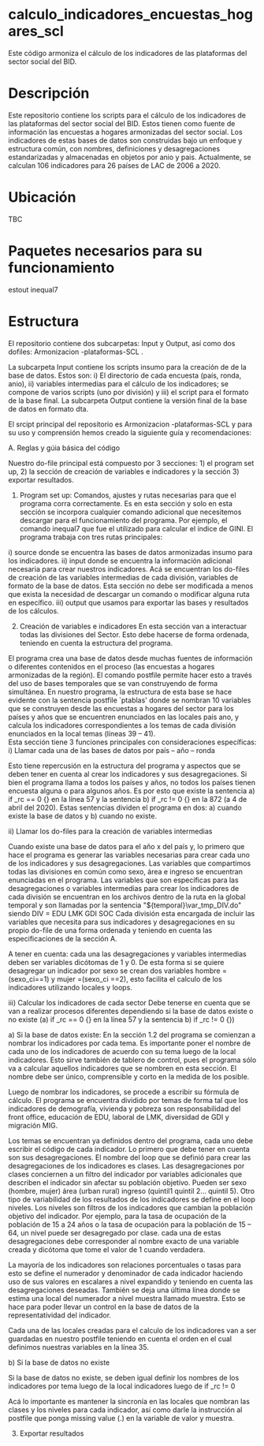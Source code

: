 ﻿# calculo_indicadores_encuestas_hogares_scl
Este código armoniza el cálculo de los indicadores de las plataformas del sector social del BID.

# Descripción

Este repositorio contiene los scripts para el cálculo de los indicadores de las plataformas del sector social del BID. Estos tienen como fuente de información las encuestas a hogares armonizadas del sector social. Los indicadores de estas bases de datos son construidas bajo un enfoque y estructura común, con nombres, definiciones y desagregaciones estandarizadas y almacenadas en objetos por anio y pais. Actualmente, se calculan 106 indicadores para 26 países de LAC de 2006 a 2020. 

# Ubicación
TBC

# Paquetes necesarios para su funcionamiento

estout
inequal7

# Estructura

El repositorio contiene dos subcarpetas: Input y Output, así como dos dofiles: Armonizacion -plataformas-SCL .

La subcarpeta Input contiene los scripts insumo para la creación de de la base de datos. Estos son: i) El directorio de cada encuesta (país, ronda, anio), ii) variables intermedias para el cálculo de los indicadores; se compone de varios scripts (uno por división) y iii) el script para el formato de la base final.
La subcarpeta Output contiene la versión final de la base de datos en formato dta. 

El srcipt principal del repositorio es Armonizacion -plataformas-SCL y para su uso y comprensión hemos creado la siguiente guía y recomendaciones:

A.	Reglas y gúia básica del código 

Nuestro do-file principal está compuesto por 3 secciones: 1) el program set up, 2) la sección de creación de variables e indicadores y la sección 3) exportar resultados. 

1.	Program set up: Comandos, ajustes y rutas necesarias para que el programa corra correctamente. 
Es en esta sección y solo en esta sección se incorpora cualquier comando adicional que necesitemos descargar para el funcionamiento del programa. Por ejemplo, el comando inequal7 que fue el utilizado para calcular el índice de GINI.
El programa trabaja con tres rutas principales: 

i)	source donde se encuentra las bases de datos armonizadas insumo para los indicadores.
ii)	input donde se encuentra la información adicional necesaria para crear nuestros indicadores. Acá se encuentran los do-files de creación de las variables intermedias de cada división, variables de formato de la base de datos. 
Esta sección no debe ser modificada a menos que exista la necesidad de descargar un comando o modificar alguna ruta en específico.
iii) output que usamos para exportar las bases y resultados de los cálculos.

2.	Creación de variables e indicadores
En esta sección van a interactuar todas las divisiones del Sector. Esto debe hacerse de forma ordenada, teniendo en cuenta la estructura del programa. 

El programa crea una base de datos desde muchas fuentes de información o diferentes contenidos en el proceso (las encuestas a hogares armonizadas de la región). El comando postfile permite hacer esto a través del uso de bases temporales que se van construyendo de forma simultánea. 
En nuestro programa, la estructura de esta base se hace evidente con la sentencia postfile `ptablas' donde se nombran 10 variables que se construyen desde las encuestas a hogares del sector para los países y años que se encuentren enunciados en las locales pais ano, y calcula los indicadores correspondientes a los temas de cada división enunciados en la local temas (líneas 39 – 41).  
Esta sección tiene 3 funciones principales con consideraciones específicas:
i)	Llamar cada una de las bases de datos por país – año – ronda

Esto tiene repercusión en la estructura del programa y aspectos que se deben tener en cuenta al crear los indicadores y sus desagregaciones. Si bien el programa llama a todos los países y años, no todos los países tienen encuesta alguna o para algunos años. Es por esto que existe la sentencia a) if _rc == 0 {} en la línea 57 y la sentencia b) if _rc != 0  {} en la 872 (a 4 de abril del 2020).
Estas sentencias dividen el programa en dos: a) cuando existe la base de datos y b) cuando no existe.

ii)	Llamar los do-files para la creación de variables intermedias

Cuando existe una base de datos para el año x del país y, lo primero que hace el programa es generar las variables necesarias para crear cada uno de los indicadores y sus desagregaciones. Las variables que compartimos todas las divisiones en común como sexo, área e ingreso se encuentran enunciadas en el programa. Las variables que son específicas para las desagregaciones o variables intermedias para crear los indicadores de cada división se encuentran en los archivos dentro de la ruta en la global temporal y son llamadas por la sentencia "${temporal}\var_tmp_DIV.do" siendo DIV = EDU LMK GDI SOC
Cada división esta encargada de incluir las variables que necesita para sus indicadores y desagregaciones en su propio do-file de una forma ordenada y teniendo en cuenta las especificaciones de la sección A.

A tener en cuenta: cada una las desagregaciones y variables intermedias deben ser variables dicótomas de 1 y 0. De esta forma si se quiere desagregar un indicador por sexo se crean dos variables hombre = (sexo_ci==1) y mujer =(sexo_ci ==2), esto facilita el calculo de los indicadores utilizando locales y loops.

iii)	Calcular los indicadores de cada sector
Debe tenerse en cuenta que se van a realizar procesos diferentes dependiendo si la base de datos existe o no existe (a) if _rc == 0 {} en la línea 57 y la sentencia b) if _rc != 0  {})

a)	Si la base de datos existe:
En la sección 1.2 del programa se comienzan a nombrar los indicadores por cada tema. Es importante poner el nombre de cada uno de los indicadores de acuerdo con su tema luego de la local indicadores. Esto sirve también de tablero de control, pues el programa sólo va a calcular aquellos indicadores que se nombren en esta sección. El nombre debe ser único, comprensible y corto en la medida de los posible. 

Luego de nombrar los indicadores, se procede a escribir su fórmula de cálculo. El programa se encuentra dividido por temas de forma tal que los indicadores de demografía, vivienda y pobreza son responsabilidad del front office, educación de EDU, laboral de LMK, diversidad de GDI y migración MIG.

Los temas se encuentran ya definidos dentro del programa, cada uno debe escribir el código de cada indicador. Lo primero que debe tener en cuenta son sus desagregaciones. El nombre del loop que se definió para crear las desagregaciones de los indicadores es clases. Las desagregaciones por clases conciernen a un filtro del indicador por variables adicionales que describen el indicador sin afectar su población objetivo. Pueden ser sexo (hombre, mujer) área (urban rural) ingreso (quintil1 quintil 2… quintil 5).
Otro tipo de variabilidad de los resultados de los indicadores se define en el loop niveles. Los niveles son filtros de los indicadores que cambian la población objetivo del indicador. Por ejemplo, para la tasa de ocupación de la población de 15 a 24 años o la tasa de ocupación para la población de 15 – 64, un nivel puede ser desagregado por clase. 
cada una de estas desagregaciones debe corresponder al nombre exacto de una variable creada y dicótoma que tome el valor de 1 cuando verdadera.

La mayoría de los indicadores son relaciones porcentuales o tasas 
para esto se define el numerador y denominador de cada indicador haciendo uso de sus valores en escalares a nivel expandido y teniendo en cuenta las desagregaciones deseadas.
También se deja una última línea donde se estima una local del numerador a nivel muestra llamado muestra. Esto se hace para poder llevar un control en la base de datos de la representatividad del indicador. 

Cada una de las locales creadas para el calculo de los indicadores van a ser guardadas en nuestro postfile teniendo en cuenta el orden en el cual definimos nuestras variables en la línea 35. 

b)	Si la base de datos no existe 

Si la base de datos no existe, se deben igual definir los nombres de los indicadores por tema luego de la local indicadores luego de if _rc != 0

Acá lo importante es mantener la sincronía en las locales que nombran las clases y los niveles para cada indicador, así como darle la instrucción al postfile que ponga missing value (.) en la variable de valor y muestra.

3.	Exportar resultados 

